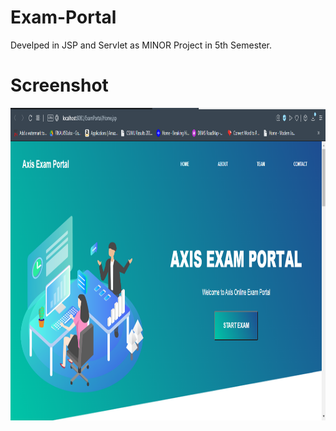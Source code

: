 # Exam-Portal

Develped in JSP and Servlet as MINOR Project in 5th Semester.

# Screenshot

<img src="ExamPortal/Home.PNG" height="500">

